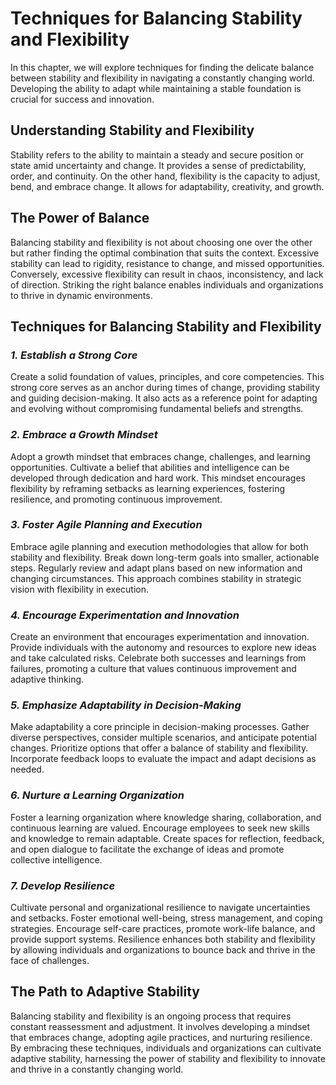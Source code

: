 Techniques for Balancing Stability and Flexibility
===========================================================

In this chapter, we will explore techniques for finding the delicate balance between stability and flexibility in navigating a constantly changing world. Developing the ability to adapt while maintaining a stable foundation is crucial for success and innovation.

**Understanding Stability and Flexibility**
-------------------------------------------

Stability refers to the ability to maintain a steady and secure position or state amid uncertainty and change. It provides a sense of predictability, order, and continuity. On the other hand, flexibility is the capacity to adjust, bend, and embrace change. It allows for adaptability, creativity, and growth.

**The Power of Balance**
------------------------

Balancing stability and flexibility is not about choosing one over the other but rather finding the optimal combination that suits the context. Excessive stability can lead to rigidity, resistance to change, and missed opportunities. Conversely, excessive flexibility can result in chaos, inconsistency, and lack of direction. Striking the right balance enables individuals and organizations to thrive in dynamic environments.

**Techniques for Balancing Stability and Flexibility**
------------------------------------------------------

### *1. Establish a Strong Core*

Create a solid foundation of values, principles, and core competencies. This strong core serves as an anchor during times of change, providing stability and guiding decision-making. It also acts as a reference point for adapting and evolving without compromising fundamental beliefs and strengths.

### *2. Embrace a Growth Mindset*

Adopt a growth mindset that embraces change, challenges, and learning opportunities. Cultivate a belief that abilities and intelligence can be developed through dedication and hard work. This mindset encourages flexibility by reframing setbacks as learning experiences, fostering resilience, and promoting continuous improvement.

### *3. Foster Agile Planning and Execution*

Embrace agile planning and execution methodologies that allow for both stability and flexibility. Break down long-term goals into smaller, actionable steps. Regularly review and adapt plans based on new information and changing circumstances. This approach combines stability in strategic vision with flexibility in execution.

### *4. Encourage Experimentation and Innovation*

Create an environment that encourages experimentation and innovation. Provide individuals with the autonomy and resources to explore new ideas and take calculated risks. Celebrate both successes and learnings from failures, promoting a culture that values continuous improvement and adaptive thinking.

### *5. Emphasize Adaptability in Decision-Making*

Make adaptability a core principle in decision-making processes. Gather diverse perspectives, consider multiple scenarios, and anticipate potential changes. Prioritize options that offer a balance of stability and flexibility. Incorporate feedback loops to evaluate the impact and adapt decisions as needed.

### *6. Nurture a Learning Organization*

Foster a learning organization where knowledge sharing, collaboration, and continuous learning are valued. Encourage employees to seek new skills and knowledge to remain adaptable. Create spaces for reflection, feedback, and open dialogue to facilitate the exchange of ideas and promote collective intelligence.

### *7. Develop Resilience*

Cultivate personal and organizational resilience to navigate uncertainties and setbacks. Foster emotional well-being, stress management, and coping strategies. Encourage self-care practices, promote work-life balance, and provide support systems. Resilience enhances both stability and flexibility by allowing individuals and organizations to bounce back and thrive in the face of challenges.

**The Path to Adaptive Stability**
----------------------------------

Balancing stability and flexibility is an ongoing process that requires constant reassessment and adjustment. It involves developing a mindset that embraces change, adopting agile practices, and nurturing resilience. By embracing these techniques, individuals and organizations can cultivate adaptive stability, harnessing the power of stability and flexibility to innovate and thrive in a constantly changing world.
